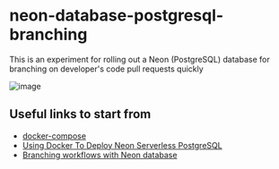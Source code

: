 # neon-database-postgresql-branching
This is an experiment for rolling out a Neon (PostgreSQL) database for branching on developer's code pull requests quickly

![image](https://user-images.githubusercontent.com/1290067/234360589-2235317f-b2fe-4dd8-b363-92873530aeaf.png)

## Useful links to start from
- [docker-compose](https://github.com/neondatabase/neon/blob/main/docker-compose/docker-compose.yml)
- [Using Docker To Deploy Neon Serverless PostgreSQL](https://www.percona.com/blog/using-docker-to-deploy-neon-serverless-postgresql/)
- [Branching workflows with Neon database](https://neon.tech/docs/introduction/branching#branching-workflows)
